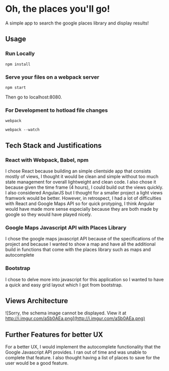 # Oh, the places you'll go! 

A simple app to search the google places library and display results!
## Usage
### Run Locally

`npm install`

### Serve your files on a webpack server 

`npm start`

Then go to localhost:8080.

### For Development to hotload file changes

`webpack`

`webpack --watch`

## Tech Stack and Justifications

### React with Webpack, Babel, npm

I chose React because building an simple clientside app that consists mostly of views, I thought it would be clean and simple without too much state management for overall lightweight and clean code. I also chose it because given the time frame (4 hours), I could build out the views quickly. I also considered AngularJS but I thought for a smaller project a light views framwork would be better. However, in retrospect, I had a lot of difficulties with React and Google Maps API so for quick protyping, I think Angular would have made more sense especially because they are both made by google so they would have played nicely. 

### Google Maps Javascript API with Places Library

I chose the google maps javascript API because of the specifications of the project and because I wanted to show a map and have all the additional build in functions that come with the places library such as maps and autocomplete

### Bootstrap
I chose to delve more into javascript for this application so I wanted to have a quick and easy grid layout which I got from bootstrap. 

## Views Architecture
![Sorry, the schema image cannot be displayed. View it at http://i.imgur.com/aSb0AEa.png](http://i.imgur.com/aSb0AEa.png)

## Further Features for better UX

For a better UX, I would implement the autocomplete functionality that the Google Javascript API provides. I ran out of time and was unable to complete that feature. I also thought having a list of places to save for the user would be a good feature. 
